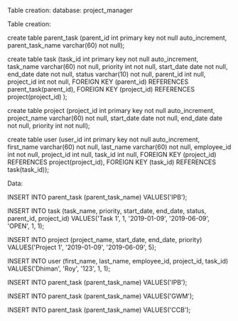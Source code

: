 Table creation:
database: project_manager

Table creation:

create table parent_task (parent_id int primary key not null auto_increment, parent_task_name varchar(60) not null);

create table task (task_id int primary key not null auto_increment, task_name varchar(60) not null, priority int not null, start_date date not null, end_date date not null, status varchar(10) not null, parent_id int null, project_id int not null, FOREIGN KEY (parent_id) REFERENCES parent_task(parent_id), FOREIGN KEY (project_id) REFERENCES project(project_id) );

create table project (project_id int primary key not null auto_increment, project_name varchar(60) not null, start_date date not null, end_date date not null, priority int not null);

create table user (user_id int primary key not null auto_increment, first_name varchar(60) not null, last_name varchar(60) not null, employee_id int not null, project_id int null, task_id int null, FOREIGN KEY (project_id) REFERENCES project(project_id), FOREIGN KEY (task_id) REFERENCES task(task_id));


Data:

INSERT INTO parent_task (parent_task_name) VALUES('IPB');

INSERT INTO task (task_name, priority, start_date, end_date, status, parent_id, project_id) VALUES('Task 1', 1, '2019-01-09', '2019-06-09', 'OPEN', 1, 1);

INSERT INTO project (project_name, start_date, end_date, priority) VALUES('Project 1', '2019-01-09', '2019-06-09', 5);

INSERT INTO user (first_name, last_name, employee_id, project_id, task_id) VALUES('Dhiman', 'Roy', '123', 1, 1);



INSERT INTO parent_task (parent_task_name) VALUES('IPB');

INSERT INTO parent_task (parent_task_name) VALUES('GWM');

INSERT INTO parent_task (parent_task_name) VALUES('CCB');